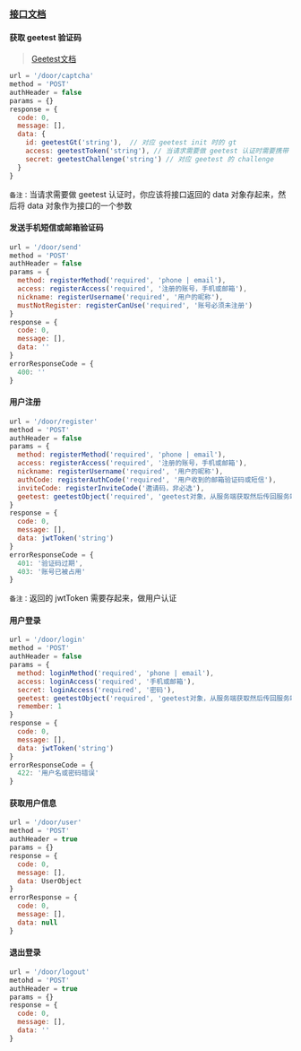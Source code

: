 ### [接口文档](/api/index)

#### 获取 geetest 验证码
> [Geetest文档](http://docs.geetest.com/)

```javascript
url = '/door/captcha'
method = 'POST'
authHeader = false
params = {}
response = {
  code: 0,
  message: [],
  data: {
    id: geetestGt('string'),  // 对应 geetest init 时的 gt
    access: geetestToken('string'), // 当请求需要做 geetest 认证时需要携带
    secret: geetestChallenge('string') // 对应 geetest 的 challenge
  }
}
```
`备注：`当请求需要做 geetest 认证时，你应该将接口返回的 data 对象存起来，然后将 data 对象作为接口的一个参数

#### 发送手机短信或邮箱验证码
```javascript
url = '/door/send'
method = 'POST'
authHeader = false
params = {
  method: registerMethod('required', 'phone | email'),
  access: registerAccess('required', '注册的账号，手机或邮箱'),
  nickname: registerUsername('required', '用户的昵称'),
  mustNotRegister: registerCanUse('required', '账号必须未注册')
}
response = {
  code: 0,
  message: [],
  data: ''
}
errorResponseCode = {
  400: ''
}
```

#### 用户注册
```javascript
url = '/door/register'
method = 'POST'
authHeader = false
params = {
  method: registerMethod('required', 'phone | email'),
  access: registerAccess('required', '注册的账号，手机或邮箱'),
  nickname: registerUsername('required', '用户的昵称'),
  authCode: registerAuthCode('required', '用户收到的邮箱验证码或短信'),
  inviteCode: registerInviteCode('邀请码，非必选'),
  geetest: geetestObject('required', 'geetest对象，从服务端获取然后传回服务端')
}
response = {
  code: 0,
  message: [],
  data: jwtToken('string')
}
errorResponseCode = {
  401: '验证码过期',
  403: '账号已被占用'
}
```
`备注：`返回的 jwtToken 需要存起来，做用户认证

#### 用户登录
```javascript
url = '/door/login'
method = 'POST'
authHeader = false
params = {
  method: loginMethod('required', 'phone | email'),
  access: loginAccess('required', '手机或邮箱'),
  secret: loginAccess('required', '密码'),
  geetest: geetestObject('required', 'geetest对象，从服务端获取然后传回服务端'),
  remember: 1
}
response = {
  code: 0,
  message: [],
  data: jwtToken('string')
}
errorResponseCode = {
  422: '用户名或密码错误'
}
```

#### 获取用户信息
```javascript
url = '/door/user'
method = 'POST'
authHeader = true
params = {}
response = {
  code: 0,
  message: [],
  data: UserObject
}
errorResponse = {
  code: 0,
  message: [],
  data: null
}
```

#### 退出登录
```javascript
url = '/door/logout'
metohd = 'POST'
authHeader = true
params = {}
response = {
  code: 0,
  message: [],
  data: ''
}
```